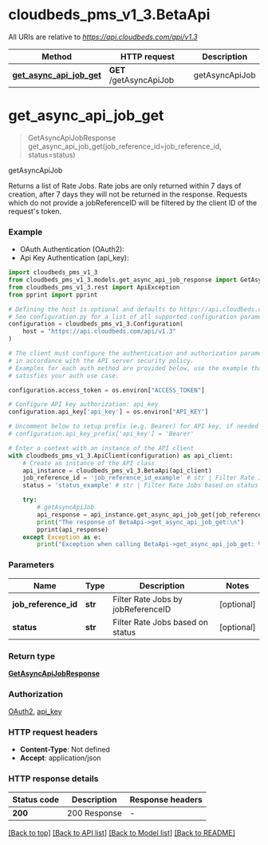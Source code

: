 # cloudbeds_pms_v1_3.BetaApi

All URIs are relative to *https://api.cloudbeds.com/api/v1.3*

Method | HTTP request | Description
------------- | ------------- | -------------
[**get_async_api_job_get**](BetaApi.md#get_async_api_job_get) | **GET** /getAsyncApiJob | getAsyncApiJob


# **get_async_api_job_get**
> GetAsyncApiJobResponse get_async_api_job_get(job_reference_id=job_reference_id, status=status)

getAsyncApiJob

Returns a list of Rate Jobs. Rate jobs are only returned within 7 days of creation, after 7 days they will not be returned in the response. Requests which do not provide a jobReferenceID will be filtered by the client ID of the request's token.

### Example

* OAuth Authentication (OAuth2):
* Api Key Authentication (api_key):

```python
import cloudbeds_pms_v1_3
from cloudbeds_pms_v1_3.models.get_async_api_job_response import GetAsyncApiJobResponse
from cloudbeds_pms_v1_3.rest import ApiException
from pprint import pprint

# Defining the host is optional and defaults to https://api.cloudbeds.com/api/v1.3
# See configuration.py for a list of all supported configuration parameters.
configuration = cloudbeds_pms_v1_3.Configuration(
    host = "https://api.cloudbeds.com/api/v1.3"
)

# The client must configure the authentication and authorization parameters
# in accordance with the API server security policy.
# Examples for each auth method are provided below, use the example that
# satisfies your auth use case.

configuration.access_token = os.environ["ACCESS_TOKEN"]

# Configure API key authorization: api_key
configuration.api_key['api_key'] = os.environ["API_KEY"]

# Uncomment below to setup prefix (e.g. Bearer) for API key, if needed
# configuration.api_key_prefix['api_key'] = 'Bearer'

# Enter a context with an instance of the API client
with cloudbeds_pms_v1_3.ApiClient(configuration) as api_client:
    # Create an instance of the API class
    api_instance = cloudbeds_pms_v1_3.BetaApi(api_client)
    job_reference_id = 'job_reference_id_example' # str | Filter Rate Jobs by jobReferenceID (optional)
    status = 'status_example' # str | Filter Rate Jobs based on status (optional)

    try:
        # getAsyncApiJob
        api_response = api_instance.get_async_api_job_get(job_reference_id=job_reference_id, status=status)
        print("The response of BetaApi->get_async_api_job_get:\n")
        pprint(api_response)
    except Exception as e:
        print("Exception when calling BetaApi->get_async_api_job_get: %s\n" % e)
```



### Parameters


Name | Type | Description  | Notes
------------- | ------------- | ------------- | -------------
 **job_reference_id** | **str**| Filter Rate Jobs by jobReferenceID | [optional] 
 **status** | **str**| Filter Rate Jobs based on status | [optional] 

### Return type

[**GetAsyncApiJobResponse**](GetAsyncApiJobResponse.md)

### Authorization

[OAuth2](../README.md#OAuth2), [api_key](../README.md#api_key)

### HTTP request headers

 - **Content-Type**: Not defined
 - **Accept**: application/json

### HTTP response details

| Status code | Description | Response headers |
|-------------|-------------|------------------|
**200** | 200 Response |  -  |

[[Back to top]](#) [[Back to API list]](../README.md#documentation-for-api-endpoints) [[Back to Model list]](../README.md#documentation-for-models) [[Back to README]](../README.md)

